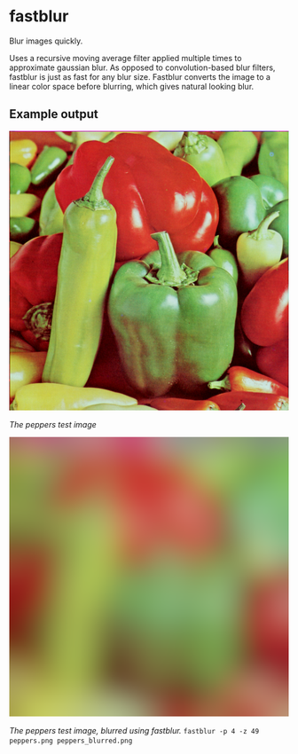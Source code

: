 # fastblur
Blur images quickly.

Uses a recursive moving average filter applied multiple times to approximate gaussian blur.
As opposed to convolution-based blur filters, fastblur is just as fast for any blur size.
Fastblur converts the image to a linear color space before blurring, which gives natural
looking blur.

## Example output
![peppers](res/peppers.png "Peppers")

*The peppers test image*

![peppers-blurred](res/peppers_blurred.png "Peppers - blurred")

*The peppers test image, blurred using fastblur.*
`fastblur -p 4 -z 49 peppers.png peppers_blurred.png`

